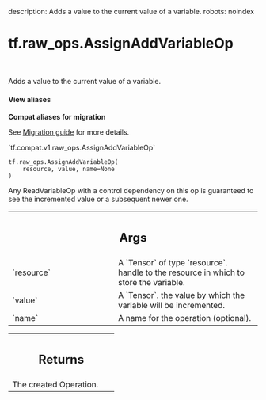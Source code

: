 description: Adds a value to the current value of a variable.
robots: noindex

# tf.raw_ops.AssignAddVariableOp

<!-- Insert buttons and diff -->

<table class="tfo-notebook-buttons tfo-api nocontent" align="left">

</table>



Adds a value to the current value of a variable.


<section class="expandable">
  <h4 class="showalways">View aliases</h4>
  <p>
<b>Compat aliases for migration</b>
<p>See
<a href="https://www.tensorflow.org/guide/migrate">Migration guide</a> for
more details.</p>
<p>`tf.compat.v1.raw_ops.AssignAddVariableOp`</p>
</p>
</section>

<pre class="devsite-click-to-copy prettyprint lang-py tfo-signature-link">
<code>tf.raw_ops.AssignAddVariableOp(
    resource, value, name=None
)
</code></pre>



<!-- Placeholder for "Used in" -->

Any ReadVariableOp with a control dependency on this op is guaranteed to
see the incremented value or a subsequent newer one.

<!-- Tabular view -->
 <table class="responsive fixed orange">
<colgroup><col width="214px"><col></colgroup>
<tr><th colspan="2"><h2 class="add-link">Args</h2></th></tr>

<tr>
<td>
`resource`<a id="resource"></a>
</td>
<td>
A `Tensor` of type `resource`.
handle to the resource in which to store the variable.
</td>
</tr><tr>
<td>
`value`<a id="value"></a>
</td>
<td>
A `Tensor`. the value by which the variable will be incremented.
</td>
</tr><tr>
<td>
`name`<a id="name"></a>
</td>
<td>
A name for the operation (optional).
</td>
</tr>
</table>



<!-- Tabular view -->
 <table class="responsive fixed orange">
<colgroup><col width="214px"><col></colgroup>
<tr><th colspan="2"><h2 class="add-link">Returns</h2></th></tr>
<tr class="alt">
<td colspan="2">
The created Operation.
</td>
</tr>

</table>

